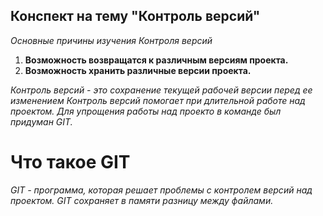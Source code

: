 ## Конспект на тему "Контроль версий"

*Основные причины изучения Контроля версий*

1. **Возможность возвращатся к различным версиям проекта.**
2. **Возможность хранить различные версии проекта.**

*Контроль версий - это сохранение текущей рабочей версии перед ее изменением
Контроль версий помогает при длительной работе над проектом.
Для упрощения работы над проекто в команде был придуман GIT.*

# Что такое GIT
*GIT - программа, которая решает проблемы с контролем версий над проектом.
GIT сохраняет в памяти разницу между файлами.*